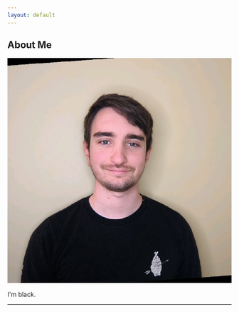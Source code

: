 ```yaml
---
layout: default
---
```


## About Me

<img class="profile-picture" src="headshot.jpeg">

I'm black.

---


